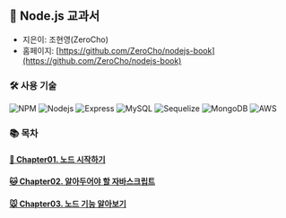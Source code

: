## 📗 Node.js 교과서

- 지은이: 조현영(ZeroCho)
- 홈페이지: [https://github.com/ZeroCho/nodejs-book](https://github.com/ZeroCho/nodejs-book)

### 🛠 사용 기술

![NPM](https://img.shields.io/badge/npm-303030?style=flat-square&logo=npm&logoColor=white)
![Nodejs](https://img.shields.io/badge/Node.js-3C873A?style=flat-square&logo=node.js&logoColor=white)
![Express](https://img.shields.io/badge/Express-303030?style=flat-square&logo=express&logoColor=white)
![MySQL](https://img.shields.io/badge/MySQL-01618C?style=flat-square&logo=mysql&logoColor=white)
![Sequelize](https://img.shields.io/badge/sequelize-2D3D65?style=flat-square&logo=sequelize&logoColor=white)
![MongoDB](https://img.shields.io/badge/MongoDB-11AB54?style=flat-square&logo=mongodb&logoColor=white)
![AWS](https://img.shields.io/badge/AWS-F29100?style=flat-square)

### 📚 목차

#### [🐶 Chapter01. 노드 시작하기](https://github.com/keemtj/study-nodejs/tree/master/chapter01)

#### [🐱 Chapter02. 알아두어야 할 자바스크립트](https://github.com/keemtj/study-nodejs/tree/master/chapter02)

#### [🐭 Chapter03. 노드 기능 알아보기](https://github.com/keemtj/study-nodejs/tree/master/chapter03)
